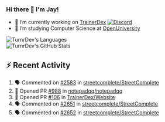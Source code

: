 ### Hi there 👋 I'm Jay!

- 🔭 I’m currently working on [TrainerDex](https://www.github.com/TrainerDex) [![Discord](https://discordapp.com/api/v6/guilds/364313717720219651/widget.png?style=shield)](http://discord.trainerdex.co.uk/)
- 🤔 I’m studying Computer Science at [OpenUniversity](http://www.open.ac.uk/courses/computing-it/degrees/bsc-computing-it-software-q62-soft)

![TurnrDev's Languages](https://github-readme-stats.vercel.app/api/top-langs/?username=TurnrDev&layout=compact&hide_border=true&title_color=1fa6aa&text_color=233247)
<br>
![TurnrDev's GitHub Stats](https://github-readme-stats.vercel.app/api?username=TurnrDev&show_icons=true&hide_border=true&count_private=true&include_all_commits=true&icon_color=1fa6aa&title_color=1fa6aa&text_color=233247)
<br>

## :zap: Recent Activity

<!--START_SECTION:activity-->
1. 🗣 Commented on [#2583](https://github.com/streetcomplete/StreetComplete/issues/2583) in [streetcomplete/StreetComplete](https://github.com/streetcomplete/StreetComplete)
2. 💪 Opened PR [#988](https://github.com/notepadqq/notepadqq/pull/988) in [notepadqq/notepadqq](https://github.com/notepadqq/notepadqq)
3. 💪 Opened PR [#106](https://github.com/TrainerDex/Website/pull/106) in [TrainerDex/Website](https://github.com/TrainerDex/Website)
4. 🗣 Commented on [#2651](https://github.com/streetcomplete/StreetComplete/issues/2651) in [streetcomplete/StreetComplete](https://github.com/streetcomplete/StreetComplete)
5. 🗣 Commented on [#2652](https://github.com/streetcomplete/StreetComplete/issues/2652) in [streetcomplete/StreetComplete](https://github.com/streetcomplete/StreetComplete)
<!--END_SECTION:activity-->

